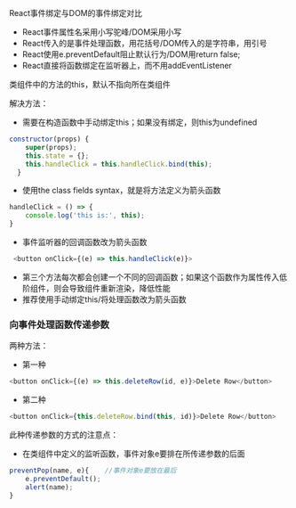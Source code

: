 React事件绑定与DOM的事件绑定对比
- React事件属性名采用小写驼峰/DOM采用小写
- React传入的是事件处理函数，用花括号/DOM传入的是字符串，用引号
- React使用e.preventDefault阻止默认行为/DOM用return false;
- React直接将函数绑定在监听器上，而不用addEventListener

类组件中的方法的this，默认不指向所在类组件

解决方法：
- 需要在构造函数中手动绑定this；如果没有绑定，则this为undefined
```js
constructor(props) {
    super(props);
    this.state = {};
    this.handleClick = this.handleClick.bind(this);
  }
```
- 使用the class fields syntax，就是将方法定义为箭头函数
```js
handleClick = () => {
    console.log('this is:', this);
}
```
- 事件监听器的回调函数改为箭头函数
```js
 <button onClick={(e) => this.handleClick(e)}>
```
- 第三个方法每次都会创建一个不同的回调函数；如果这个函数作为属性传入低阶组件，则会导致组件重新渲染，降低性能
- 推荐使用手动绑定this/将处理函数改为箭头函数

### 向事件处理函数传递参数
两种方法：
- 第一种
```js
<button onClick={(e) => this.deleteRow(id, e)}>Delete Row</button>
```
- 第二种
```js
<button onClick={this.deleteRow.bind(this, id)}>Delete Row</button>
```
此种传递参数的方式的注意点：
- 在类组件中定义的监听函数，事件对象e要排在所传递参数的后面
```js
preventPop(name, e){    //事件对象e要放在最后
    e.preventDefault();
    alert(name);
}
```